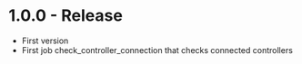 # 1.0.0 - Release
* First version
* First job check_controller_connection that checks connected controllers
